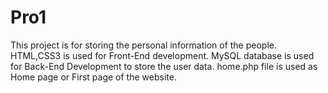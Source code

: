 # Pro1
This project is for storing the personal information of the people.
HTML,CSS3 is used for Front-End development.
MySQL database is used for Back-End Development to store the user data.
home.php file is used as Home page or First page of the website.
